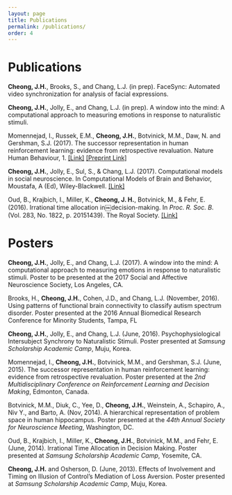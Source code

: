 ```yaml
---
layout: page
title: Publications
permalink: /publications/
order: 4
---
```

# Publications

**Cheong, J.H.**, Brooks, S., and Chang, L.J. (in prep). FaceSync: Automated video synchronization for analysis of facial expressions. 

**Cheong, J.H.**, Jolly, E., and Chang, L.J. (in prep). A window into the mind: A computational approach to measuring emotions in response to naturalistic stimuli.  

Momennejad, I., Russek, E.M., **Cheong, J.H.**, Botvinick, M.M., Daw, N. and Gershman, S.J. (2017). The successor representation in human reinforcement learning: evidence from retrospective revaluation. Nature Human Behaviour, 1. [[Link]](https://www.nature.com/articles/s41562-017-0180-8) [[Preprint Link]](http://biorxiv.org/content/early/2016/10/27/083824) 

**Cheong, J.H.**, Jolly, E., Sul, S., & Chang, L.J. (2017). Computational models in social neuroscience. In Computational Models of Brain and Behavior, Moustafa, A (Ed), Wiley-Blackwell. [[Link]](http://www.wiley.com/WileyCDA/WileyTitle/productCd-1119159067.html)

Oud, B., Krajbich, I., Miller, K., **Cheong, J. H.**, Botvinick, M., & Fehr, E. (2016). Irrational time allocation in￼decision-making. In *Proc. R. Soc. B*. (Vol. 283, No. 1822, p. 20151439). The Royal Society. [[Link]](http://rspb.royalsocietypublishing.org/content/283/1822/20151439)


# Posters

**Cheong, J.H.**, Jolly, E., and Chang, L.J. (2017). A window into the mind: A computational approach to measuring emotions in response to naturalistic stimuli. Poster to be presented at the 2017 Social and Affective Neuroscience Society, Los Angeles, CA. 

Brooks, H., **Cheong, J.H.**, Cohen, J.D., and Chang, L.J. (November, 2016). Using patterns of functional brain connectivity to classify autism spectrum disorder. Poster presented at the 2016 Annual Biomedical Research Conference for Minority Students, Tampa, FL

**Cheong, J.H.**, Jolly, E., and Chang, L.J. (June, 2016). Psychophysiological Intersubject Synchrony to Naturalistic Stimuli. Poster presented at *Samsung Scholarship Academic Camp*, Muju, Korea.

Momennejad, I., **Cheong, J.H.**, Botvinick, M.M., and Gershman, S.J. (June, 2015). The successor
representation in human reinforcement learning: evidence from retrospective revaluation. Poster presented at the *2nd Multidisciplinary Conference on Reinforcement Learning and Decision Making*, Edmonton, Canada.

Botvinick, M.M., Diuk, C., Yee, D., **Cheong, J.H.**, Weinstein, A., Schapiro, A., Niv Y., and Barto, A. (Nov, 2014). A hierarchical representation of problem space in human hippocampus. Poster presented at the *44th
Annual Society for Neuroscience Meeting*, Washington, DC.

Oud, B., Krajbich, I., Miller, K., **Cheong, J.H.**, Botvinick, M.M., and Fehr, E. (June, 2014). Irrational Time Allocation in Decision Making. Poster presented at *Samsung Scholarship Academic Camp*, Yosemite, CA.

**Cheong, J.H.** and Osherson, D. (June, 2013). Effects of Involvement and Timing on Illusion of Control’s
Mediation of Loss Aversion. Poster presented at *Samsung Scholarship Academic Camp*, Muju, Korea.